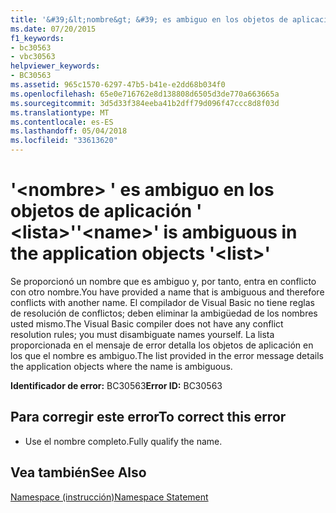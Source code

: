 ```yaml
---
title: '&#39;&lt;nombre&gt; &#39; es ambiguo en los objetos de aplicación &#39; &lt;lista&gt;&#39;'
ms.date: 07/20/2015
f1_keywords:
- bc30563
- vbc30563
helpviewer_keywords:
- BC30563
ms.assetid: 965c1570-6297-47b5-b41e-e2dd68b034f0
ms.openlocfilehash: 65e0e716762e8d138808d6505d3de770a663665a
ms.sourcegitcommit: 3d5d33f384eeba41b2dff79d096f47ccc8d8f03d
ms.translationtype: MT
ms.contentlocale: es-ES
ms.lasthandoff: 05/04/2018
ms.locfileid: "33613620"
---
```

# <a name="39ltnamegt39-is-ambiguous-in-the-application-objects-39ltlistgt39"></a><span data-ttu-id="7e25e-102">&#39;&lt;nombre&gt; &#39; es ambiguo en los objetos de aplicación &#39; &lt;lista&gt;&#39;</span><span class="sxs-lookup"><span data-stu-id="7e25e-102">&#39;&lt;name&gt;&#39; is ambiguous in the application objects &#39;&lt;list&gt;&#39;</span></span>
<span data-ttu-id="7e25e-103">Se proporcionó un nombre que es ambiguo y, por tanto, entra en conflicto con otro nombre.</span><span class="sxs-lookup"><span data-stu-id="7e25e-103">You have provided a name that is ambiguous and therefore conflicts with another name.</span></span> <span data-ttu-id="7e25e-104">El compilador de Visual Basic no tiene reglas de resolución de conflictos; deben eliminar la ambigüedad de los nombres usted mismo.</span><span class="sxs-lookup"><span data-stu-id="7e25e-104">The Visual Basic compiler does not have any conflict resolution rules; you must disambiguate names yourself.</span></span> <span data-ttu-id="7e25e-105">La lista proporcionada en el mensaje de error detalla los objetos de aplicación en los que el nombre es ambiguo.</span><span class="sxs-lookup"><span data-stu-id="7e25e-105">The list provided in the error message details the application objects where the name is ambiguous.</span></span>  
  
 <span data-ttu-id="7e25e-106">**Identificador de error:** BC30563</span><span class="sxs-lookup"><span data-stu-id="7e25e-106">**Error ID:** BC30563</span></span>  
  
## <a name="to-correct-this-error"></a><span data-ttu-id="7e25e-107">Para corregir este error</span><span class="sxs-lookup"><span data-stu-id="7e25e-107">To correct this error</span></span>  
  
-   <span data-ttu-id="7e25e-108">Use el nombre completo.</span><span class="sxs-lookup"><span data-stu-id="7e25e-108">Fully qualify the name.</span></span>  
  
## <a name="see-also"></a><span data-ttu-id="7e25e-109">Vea también</span><span class="sxs-lookup"><span data-stu-id="7e25e-109">See Also</span></span>  
 [<span data-ttu-id="7e25e-110">Namespace (instrucción)</span><span class="sxs-lookup"><span data-stu-id="7e25e-110">Namespace Statement</span></span>](../../visual-basic/language-reference/statements/namespace-statement.md)

